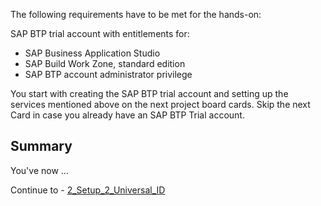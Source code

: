 The following requirements have to be met for the hands-on:

SAP BTP trial account with entitlements for:
+ SAP Business Application Studio
+ SAP Build Work Zone, standard edition
+ SAP BTP account administrator privilege

You start with creating the SAP BTP trial account and setting up the services mentioned above on the next project board cards. Skip the next Card in case you already have an SAP BTP Trial account. 

## Summary

You've now ...

Continue to - [2_Setup_2_Universal_ID](https://github.com/SAP-samples/teched2023-XP162/blob/main/Exercises/2_Setup/2_Register%20for%20SAP%20BTP.md)

